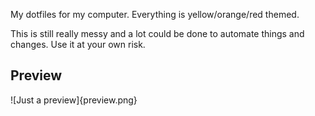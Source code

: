 My dotfiles for my computer. Everything is yellow/orange/red themed.

This is still really messy and a lot could be done to automate things and changes. Use it at your own risk.

## Preview

![Just a preview]{preview.png}
